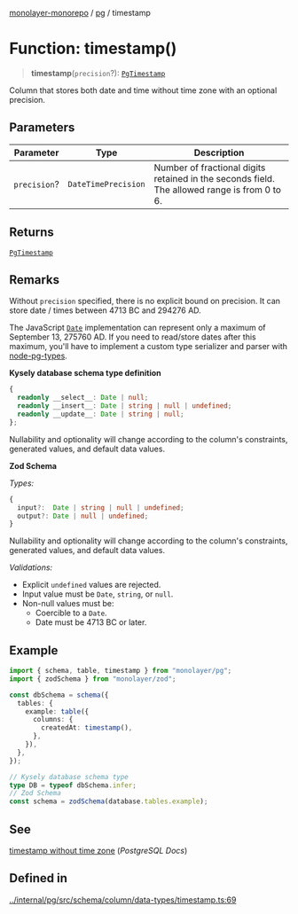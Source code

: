 [monolayer-monorepo](../../index.md) / [pg](../index.md) / timestamp

# Function: timestamp()

> **timestamp**(`precision`?): [`PgTimestamp`](../classes/PgTimestamp.md)

Column that stores both date and time without time zone with an optional precision.

## Parameters

| Parameter | Type | Description |
| ------ | ------ | ------ |
| `precision`? | `DateTimePrecision` | Number of fractional digits retained in the seconds field. The allowed range is from 0 to 6. |

## Returns

[`PgTimestamp`](../classes/PgTimestamp.md)

## Remarks

Without `precision` specified, there is no explicit bound on precision.
It can store date / times between 4713 BC and 294276 AD.

The JavaScript [`Date`](https://developer.mozilla.org/en-US/docs/Web/JavaScript/Reference/Global_Objects/Date#the_epoch_timestamps_and_invalid_date) implementation
can represent only a maximum of September 13, 275760 AD.
If you need to read/store dates after this maximum, you'll have to implement a custom type
serializer and parser with [node-pg-types](https://github.com/brianc/node-pg-types).

**Kysely database schema type definition**
```ts
{
  readonly __select__: Date | null;
  readonly __insert__: Date | string | null | undefined;
  readonly __update__: Date | string | null;
};
```
Nullability and optionality will change according to the column's constraints, generated values, and default data values.

**Zod Schema**

*Types:*
```ts
{
  input?:  Date | string | null | undefined;
  output?: Date | null | undefined;
}
```
Nullability and optionality will change according to the column's constraints, generated values, and default data values.

*Validations:*
- Explicit `undefined` values are rejected.
- Input value must be `Date`, `string`, or `null`.
- Non-null values must be:
  - Coercible to a `Date`.
  - Date must be 4713 BC or later.

## Example

```ts
import { schema, table, timestamp } from "monolayer/pg";
import { zodSchema } from "monolayer/zod";

const dbSchema = schema({
  tables: {
    example: table({
      columns: {
        createdAt: timestamp(),
      },
    }),
  },
});

// Kysely database schema type
type DB = typeof dbSchema.infer;
// Zod Schema
const schema = zodSchema(database.tables.example);
```

## See

[timestamp without time zone](https://www.postgresql.org/docs/current/datatype-datetime.html#DATATYPE-DATETIME) (*PostgreSQL Docs*)

## Defined in

[../internal/pg/src/schema/column/data-types/timestamp.ts:69](https://github.com/dunkelbraun/monolayer/blob/6bdf3be3c6969418f99f4a76945aeb545cab66bd/internal/pg/src/schema/column/data-types/timestamp.ts#L69)
